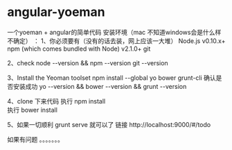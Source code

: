# angular-yoeman

一个yoeman + angular的简单代码
安装环境（mac 不知道windows会是什么样 不确定） ：
1、你必须要有（没有的话去装，网上应该一大堆）
  Node.js v0.10.x+
  npm (which comes bundled with Node) v2.1.0+
  git

2、check  node --version && npm --version  git --version

3、Install the Yeoman toolset
  npm install --global yo bower grunt-cli
  确认是否安装成功
  yo --version && bower --version && grunt --version
  
4、clone 下来代码
  执行 npm install  
  执行 bower install

5、如果一切顺利 grunt serve 就可以了
链接 http://localhost:9000/#/todo

如果有问题 。。。。。。。

